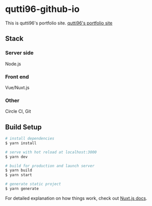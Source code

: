 # qutti96-github-io
This is qutti96's portfolio site.
[qutti96's portfolio site](https://qutti96.github.io/)
## Stack
### Server side
Node.js
### Front end
Vue/Nuxt.js
### Other
Circle CI, Git
## Build Setup

```bash
# install dependencies
$ yarn install

# serve with hot reload at localhost:3000
$ yarn dev

# build for production and launch server
$ yarn build
$ yarn start

# generate static project
$ yarn generate
```

For detailed explanation on how things work, check out [Nuxt.js docs](https://nuxtjs.org).

